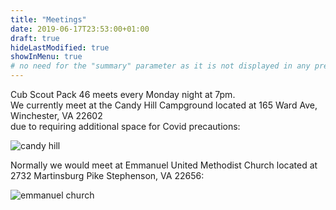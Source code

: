 ```yaml
---
title: "Meetings"
date: 2019-06-17T23:53:00+01:00
draft: true
hideLastModified: true
showInMenu: true
# no need for the "summary" parameter as it is not displayed in any previews
---
```


Cub Scout Pack 46 meets every Monday night at 7pm.  
We currently meet at the Candy Hill Campground located at 165 Ward Ave, Winchester, VA 22602  
due to requiring additional space for Covid precautions:

![candy hill](/images/candy-hill-location.png)

Normally we would meet at Emmanuel United Methodist Church located at 2732 Martinsburg Pike Stephenson, VA 22656:

![emmanuel church](/images/emmanuel-church-location.png)
